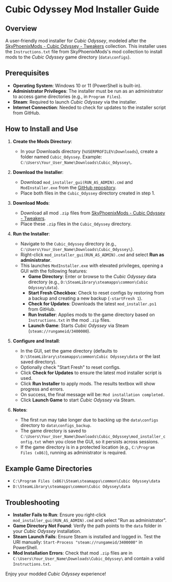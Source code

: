# Cubic Odyssey Mod Installer Guide

## Overview
A user-friendly mod installer for *Cubic Odyssey*, modeled after the [SkyPhoenixMods - Cubic Odyssey - Tweakers](https://www.nexusmods.com/cubicodyssey/mods/5?tab=description) collection. This installer uses the `Instructions.txt` file from SkyPhoenixMods's mod collection to install mods to the *Cubic Odyssey* game directory (`data\configs`).

## Prerequisites
- **Operating System**: Windows 10 or 11 (PowerShell is built-in).
- **Administrator Privileges**: The installer must be run as an administrator to access game directories (e.g., in `Program Files`).
- **Steam**: Required to launch *Cubic Odyssey* via the installer.
- **Internet Connection**: Needed to check for updates to the installer script from GitHub.

## How to Install and Use

1. **Create the Mods Directory**:
   - In your Downloads directory (`%USERPROFILE%\Downloads`), create a folder named `Cubic_Odyssey`. Example: `C:\Users\Your_User_Name\Downloads\Cubic_Odyssey\`.

2. **Download the Installer**:
   - Download `mod_installer_gui(RUN_AS_ADMIN).cmd` and `ModInstaller.exe` from the [GitHub repository](https://github.com/SirFrostingham/cubic_odyssey_mods_installer).
   - Place both files in the `Cubic_Odyssey` directory created in step 1.

3. **Download Mods**:
   - Download all mod `.zip` files from [SkyPhoenixMods - Cubic Odyssey - Tweakers](https://www.nexusmods.com/cubicodyssey/mods/5?tab=files).
   - Place these `.zip` files in the `Cubic_Odyssey` directory.

4. **Run the Installer**:
   - Navigate to the `Cubic_Odyssey` directory (e.g., `C:\Users\Your_User_Name\Downloads\Cubic_Odyssey\`).
   - Right-click `mod_installer_gui(RUN_AS_ADMIN).cmd` and select **Run as administrator**.
   - This launches `ModInstaller.exe` with elevated privileges, opening a GUI with the following features:
     - **Game Directory**: Enter or browse to the *Cubic Odyssey* data directory (e.g., `D:\SteamLibrary\steamapps\common\Cubic Odyssey\data`).
     - **Start Fresh Checkbox**: Check to reset configs by restoring from a backup and creating a new backup (`-startFresh 1`).
     - **Check for Updates**: Downloads the latest `mod_installer.ps1` from GitHub.
     - **Run Installer**: Applies mods to the game directory based on `Instructions.txt` in the mod `.zip` files.
     - **Launch Game**: Starts *Cubic Odyssey* via Steam (`steam://rungameid/3400000`).

5. **Configure and Install**:
   - In the GUI, set the game directory (defaults to `D:\SteamLibrary\steamapps\common\Cubic Odyssey\data` or the last saved directory).
   - Optionally check "Start Fresh" to reset configs.
   - Click **Check for Updates** to ensure the latest mod installer script is used.
   - Click **Run Installer** to apply mods. The results textbox will show progress and errors.
   - On success, the final message will be: `Mod installation completed.`
   - Click **Launch Game** to start *Cubic Odyssey* via Steam.

6. **Notes**:
   - The first run may take longer due to backing up the `data\configs` directory to `data\configs_backup`.
   - The game directory is saved to `C:\Users\Your_User_Name\Downloads\Cubic_Odyssey\mod_installer_config.txt` when you close the GUI, so it persists across sessions.
   - If the game directory is in a protected location (e.g., `C:\Program Files (x86)`), running as administrator is required.

## Example Game Directories
- `C:\Program Files (x86)\Steam\steamapps\common\Cubic Odyssey\data`
- `D:\SteamLibrary\steamapps\common\Cubic Odyssey\data`

## Troubleshooting
- **Installer Fails to Run**: Ensure you right-click `mod_installer_gui(RUN_AS_ADMIN).cmd` and select "Run as administrator".
- **Game Directory Not Found**: Verify the path points to the `data` folder in your *Cubic Odyssey* installation.
- **Steam Launch Fails**: Ensure Steam is installed and logged in. Test the URI manually: `Start-Process "steam://rungameid/3400000"` in PowerShell.
- **Mod Installation Errors**: Check that mod `.zip` files are in `C:\Users\Your_User_Name\Downloads\Cubic_Odyssey\` and contain a valid `Instructions.txt`.

Enjoy your modded *Cubic Odyssey* experience!
